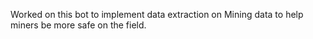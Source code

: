 Worked on this bot to implement data extraction on Mining data to help miners be more safe on the field.

